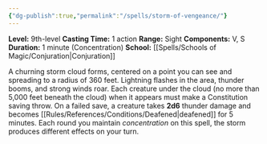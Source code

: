 ```yaml
---
{"dg-publish":true,"permalink":"/spells/storm-of-vengeance/"}
---
```


**Level:** 9th-level
**Casting Time:** 1 action
**Range:** Sight
**Components:** V, S
**Duration:** 1 minute (Concentration)
**School:** [[Spells/Schools of Magic/Conjuration\|Conjuration]]

A churning storm cloud forms, centered on a point you can see and spreading to a radius of 360 feet. Lightning flashes in the area, thunder booms, and strong winds roar. Each creature under the cloud (no more than 5,000 feet beneath the cloud) when it appears must make a Constitution saving throw. On a failed save, a creature takes **2d6** thunder damage and becomes [[Rules/References/Conditions/Deafened\|deafened]] for 5 minutes.
Each round you maintain *concentration* on this spell, the storm produces different effects on your turn.